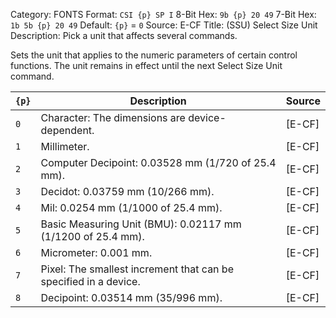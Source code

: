 Category: FONTS
Format: `CSI {p} SP I`
8-Bit Hex: `9b {p} 20 49`
7-Bit Hex: `1b 5b {p} 20 49`
Default: `{p}` = `0`
Source: E-CF
Title: (SSU) Select Size Unit
Description: Pick a unit that affects several commands.

Sets the unit that applies to the numeric parameters of certain control functions. The unit remains in effect until the next Select Size Unit command.

| `{p}` | Description                                                      | Source |
|-------|------------------------------------------------------------------|--------|
| `0`   | Character: The dimensions are device-dependent.                  | [E-CF] |
| `1`   | Millimeter.                                                      | [E-CF] |
| `2`   | Computer Decipoint: 0.03528 mm (1/720 of 25.4 mm).               | [E-CF] |
| `3`   | Decidot: 0.03759 mm (10/266 mm).                                 | [E-CF] |
| `4`   | Mil: 0.0254 mm (1/1000 of 25.4 mm).                              | [E-CF] |
| `5`   | Basic Measuring Unit (BMU): 0.02117 mm (1/1200 of 25.4 mm).      | [E-CF] |
| `6`   | Micrometer: 0.001 mm.                                            | [E-CF] |
| `7`   | Pixel: The smallest increment that can be specified in a device. | [E-CF] |
| `8`   | Decipoint: 0.03514 mm (35/996 mm).                               | [E-CF] |
